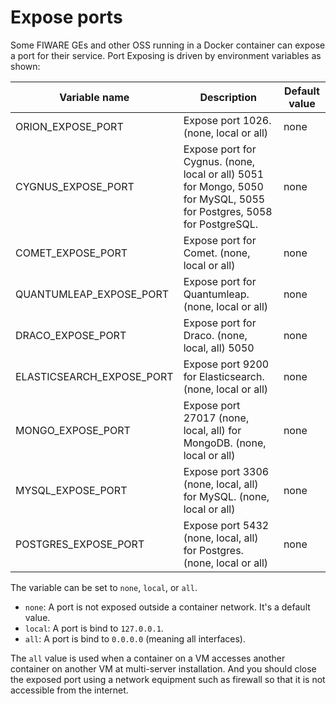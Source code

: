 # Expose ports

Some FIWARE GEs and other OSS running in a Docker container can expose a port for their service.
Port Exposing is driven by environment variables as shown:

| Variable name               | Description                                                                                                          | Default value |
| --------------------------- | -------------------------------------------------------------------------------------------------------------------- | ------------- |
| ORION\_EXPOSE\_PORT         | Expose port 1026. (none, local or all)                                                                               | none          |
| CYGNUS\_EXPOSE\_PORT        | Expose port for Cygnus. (none, local or all) 5051 for Mongo, 5050 for MySQL, 5055 for Postgres, 5058 for PostgreSQL. | none          |
| COMET\_EXPOSE\_PORT         | Expose port for Comet. (none, local or all)                                                                          | none          |
| QUANTUMLEAP\_EXPOSE\_PORT   | Expose port for Quantumleap. (none, local or all)                                                                    | none          |
| DRACO\_EXPOSE\_PORT         | Expose port for Draco. (none, local, all) 5050                                                                       | none          |
| ELASTICSEARCH\_EXPOSE\_PORT | Expose port 9200 for Elasticsearch. (none, local or all)                                                             | none          |
| MONGO\_EXPOSE\_PORT         | Expose port 27017 (none, local, all) for MongoDB. (none, local or all)                                               | none          |
| MYSQL\_EXPOSE\_PORT         | Expose port 3306 (none, local, all) for MySQL. (none, local or all)                                                  | none          |
| POSTGRES\_EXPOSE\_PORT      | Expose port 5432 (none, local, all) for Postgres. (none, local or all)                                               | none          |

The variable can be set to `none`, `local`, or `all`.

-   `none`: A port is not exposed outside a container network. It's a default value.
-   `local`: A port is bind to `127.0.0.1`.
-   `all`: A port is bind to `0.0.0.0` (meaning all interfaces).

The `all` value is used when a container on a VM accesses another container on another VM at multi-server installation.
And you should close the exposed port using a network equipment such as firewall so that it is not accessible from the internet.
